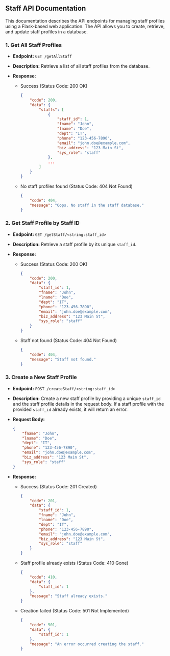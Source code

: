 ## Staff API Documentation

This documentation describes the API endpoints for managing staff profiles using a Flask-based web application. The API allows you to create, retrieve, and update staff profiles in a database.

### 1. Get All Staff Profiles

- **Endpoint:** `GET /getAllStaff`
- **Description:** Retrieve a list of all staff profiles from the database.
- **Response:**

  - Success (Status Code: 200 OK)
    ```json
    {
        "code": 200,
        "data": {
            "staffs": [
                {
                    "staff_id": 1,
                    "fname": "John",
                    "lname": "Doe",
                    "dept": "IT",
                    "phone": "123-456-7890",
                    "email": "john.doe@example.com",
                    "biz_address": "123 Main St",
                    "sys_role": "staff"
                },
                ...
            ]
        }
    }
    ```

  - No staff profiles found (Status Code: 404 Not Found)
    ```json
    {
        "code": 404,
        "message": "Oops. No staff in the staff database."
    }
    ```

### 2. Get Staff Profile by Staff ID

- **Endpoint:** `GET /getStaff/<string:staff_id>`
- **Description:** Retrieve a staff profile by its unique `staff_id`.
- **Response:**

  - Success (Status Code: 200 OK)
    ```json
    {
        "code": 200,
        "data": {
            "staff_id": 1,
            "fname": "John",
            "lname": "Doe",
            "dept": "IT",
            "phone": "123-456-7890",
            "email": "john.doe@example.com",
            "biz_address": "123 Main St",
            "sys_role": "staff"
        }
    }
    ```

  - Staff not found (Status Code: 404 Not Found)
    ```json
    {
        "code": 404,
        "message": "Staff not found."
    }
    ```

### 3. Create a New Staff Profile

- **Endpoint:** `POST /createStaff/<string:staff_id>`
- **Description:** Create a new staff profile by providing a unique `staff_id` and the staff profile details in the request body. If a staff profile with the provided `staff_id` already exists, it will return an error.
- **Request Body:**
  ```json
  {
      "fname": "John",
      "lname": "Doe",
      "dept": "IT",
      "phone": "123-456-7890",
      "email": "john.doe@example.com",
      "biz_address": "123 Main St",
      "sys_role": "staff"
  }
  ```
- **Response:**

  - Success (Status Code: 201 Created)
    ```json
    {
        "code": 201,
        "data": {
            "staff_id": 1,
            "fname": "John",
            "lname": "Doe",
            "dept": "IT",
            "phone": "123-456-7890",
            "email": "john.doe@example.com",
            "biz_address": "123 Main St",
            "sys_role": "staff"
        }
    }
    ```

  - Staff profile already exists (Status Code: 410 Gone)
    ```json
    {
        "code": 410,
        "data": {
            "staff_id": 1
        },
        "message": "Staff already exists."
    }
    ```

  - Creation failed (Status Code: 501 Not Implemented)
    ```json
    {
        "code": 501,
        "data": {
            "staff_id": 1
        },
        "message": "An error occurred creating the staff."
    }
    ```